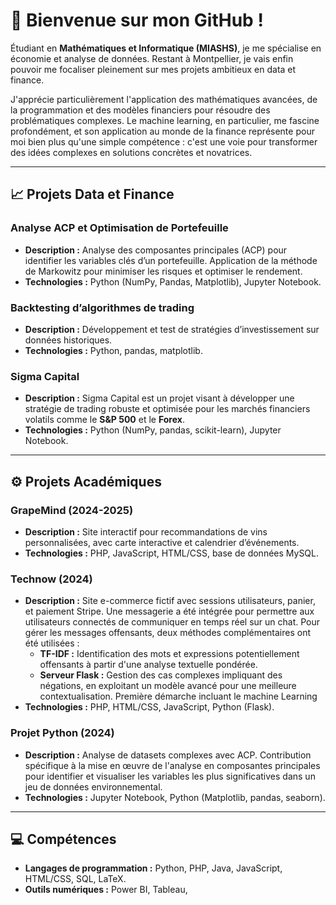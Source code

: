 # 👋 Bienvenue sur mon GitHub !

Étudiant en **Mathématiques et Informatique (MIASHS)**, je me spécialise en économie et analyse de données. Restant à Montpellier, je vais enfin pouvoir me focaliser pleinement sur mes projets ambitieux en data et finance.

J'apprécie particulièrement l'application des mathématiques avancées, de la programmation et des modèles financiers pour résoudre des problématiques complexes. 
Le machine learning, en particulier, me fascine profondément, et son application au monde de la finance représente pour moi bien plus qu'une simple compétence : c'est une voie pour transformer des idées complexes en solutions concrètes et novatrices.

---

## 📈 Projets Data et Finance

### **Analyse ACP et Optimisation de Portefeuille**
- **Description :** Analyse des composantes principales (ACP) pour identifier les variables clés d’un portefeuille. Application de la méthode de Markowitz pour minimiser les risques et optimiser le rendement.
- **Technologies :** Python (NumPy, Pandas, Matplotlib), Jupyter Notebook.

### **Backtesting d’algorithmes de trading**
- **Description :** Développement et test de stratégies d’investissement sur données historiques.
- **Technologies :** Python, pandas, matplotlib.

### **Sigma Capital**
- **Description :** Sigma Capital est un projet visant à développer une stratégie de trading robuste et optimisée pour les marchés financiers volatils comme le **S&P 500** et le **Forex**.
- **Technologies :** Python (NumPy, pandas, scikit-learn), Jupyter Notebook.

---

## ⚙️ Projets Académiques

### **GrapeMind (2024-2025)**
- **Description :** Site interactif pour recommandations de vins personnalisées, avec carte interactive et calendrier d’événements.
- **Technologies :** PHP, JavaScript, HTML/CSS, base de données MySQL.

### **Technow (2024)**
- **Description :** Site e-commerce fictif avec sessions utilisateurs, panier, et paiement Stripe. Une messagerie a été intégrée pour permettre aux utilisateurs connectés de communiquer en temps réel sur un chat. Pour gérer les messages offensants, deux méthodes complémentaires ont été utilisées :
  - **TF-IDF :** Identification des mots et expressions potentiellement offensants à partir d'une analyse textuelle pondérée.
  - **Serveur Flask :** Gestion des cas complexes impliquant des négations, en exploitant un modèle avancé pour une meilleure contextualisation. Première démarche incluant le machine Learning
- **Technologies :** PHP, HTML/CSS, JavaScript, Python (Flask).

### **Projet Python (2024)**
- **Description :** Analyse de datasets complexes avec ACP. Contribution spécifique à la mise en œuvre de l'analyse en composantes principales pour identifier et visualiser les variables les plus significatives dans un jeu de données environnemental.
- **Technologies :** Jupyter Notebook, Python (Matplotlib, pandas, seaborn).

---

## 💻 Compétences

- **Langages de programmation :** Python, PHP, Java, JavaScript, HTML/CSS, SQL, LaTeX.
- **Outils numériques :** Power BI, Tableau,
